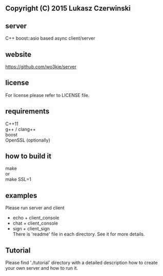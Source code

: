 ## Copyright (C) 2015 Lukasz Czerwinski

## server
C++ boost::asio based async client/server

## website
https://github.com/wo3kie/server

## license
For license please refer to LICENSE file.

## requirements
C++11  
g++ / clang++  
boost  
OpenSSL (optionally)

## how to build it
make  
or  
make SSL=1

## examples
Please run server and client
* echo + client_console
* chat + client_console
* sign + client_sign  
There is 'readme' file in each directory. See it for more details.

## Tutorial
Please find './tutorial' directory with a detailed description how
to create your own server and how to run it.

